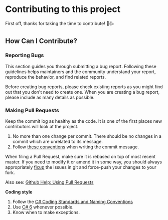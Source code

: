 # Contributing to this project

First off, thanks for taking the time to contribute! :tada::+1:

## How Can I Contribute?

### Reporting Bugs

This section guides you through submitting a bug report. Following these guidelines helps maintainers and the community understand your report, reproduce the behavior, and find related reports.

Before creating bug reports, please check existing reports as you might find out that you don't need to create one. When you are creating a bug report, please include as many details as possible.

### Making Pull Requests

Keep the commit log as healthy as the code. It is one of the first places new contributors will look at the project.

1. No more than one change per commit. There should be no changes in a commit which are unrelated to its message.
2. Follow [these conventions](http://chris.beams.io/posts/git-commit/) when writing the commit message.

When filing a Pull Request, make sure it is rebased on top of most recent master.
If you need to modify it or amend it in some way, you should always appropriately 
[fixup](https://help.github.com/articles/about-git-rebase/) the issues in git and force-push your changes to your fork.

Also see: [Github Help: Using Pull Requests](https://help.github.com/articles/using-pull-requests/)

**Coding style**

1. Follow the [C# Coding Standards and Naming Conventions](http://www.dofactory.com/reference/csharp-coding-standards)
2. Use [C# 6](https://github.com/dotnet/roslyn/wiki/New-Language-Features-in-C%23-6) whenever possible.
3. Know when to make exceptions.